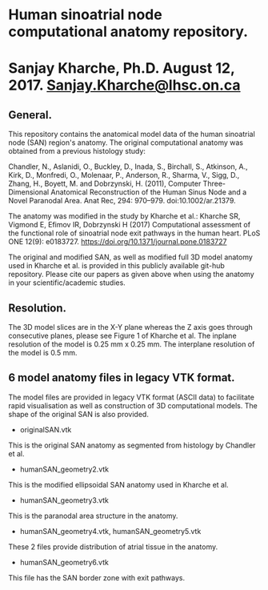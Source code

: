 # Human sinoatrial node computational anatomy repository. 

Sanjay Kharche, Ph.D.
August 12, 2017.
Sanjay.Kharche@lhsc.on.ca
============================================================================================

General.
-------

This repository contains the anatomical model data of the human sinoatrial node (SAN) region's 
anatomy. The original computational anatomy was obtained from a previous histology study:

Chandler, N., Aslanidi, O., Buckley, D., Inada, S., Birchall, S., Atkinson, A., Kirk, D., Monfredi, O., 
Molenaar, P., Anderson, R., Sharma, V., Sigg, D., Zhang, H., Boyett, M. and Dobrzynski, H. (2011), 
Computer Three-Dimensional Anatomical Reconstruction of the Human Sinus Node and a 
Novel Paranodal Area. Anat Rec, 294: 970–979. doi:10.1002/ar.21379.

The anatomy was modified in the study by Kharche et al.:
Kharche SR, Vigmond E, Efimov IR, Dobrzynski H (2017) Computational assessment of the functional role of sinoatrial node exit pathways in the human heart. PLoS ONE 12(9): e0183727. https://doi.org/10.1371/journal.pone.0183727


The original and modified SAN, as well as modified full 3D model anatomy used in Kharche et al. is 
provided in this publicly available git-hub repository. Please cite our papers as given above when using
the anatomy in your scientific/academic studies.

Resolution.
-----------

The 3D model slices are in the X-Y plane whereas the Z axis goes through consecutive planes, please see
Figure 1 of Kharche et al.
The inplane resolution of the model is 0.25 mm x 0.25 mm.
The interplane resolution of the model is 0.5 mm.

6 model anatomy files in legacy VTK format.
----------------------------------------------

The model files are provided in legacy VTK format (ASCII data) to facilitate rapid visualisation as well 
as construction of 3D computational models. The shape of the original SAN is also provided.

* originalSAN.vtk

This is the original SAN anatomy as segmented from histology by Chandler et al.

* humanSAN_geometry2.vtk

This is the modified ellipsoidal SAN anatomy used in Kharche et al.

* humanSAN_geometry3.vtk

This is the paranodal area structure in the anatomy.

* humanSAN_geometry4.vtk, humanSAN_geometry5.vtk

These 2 files provide distribution of atrial tissue in the anatomy.

* humanSAN_geometry6.vtk

This file has the SAN border zone with exit pathways.

